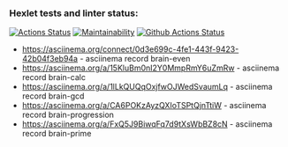 ### Hexlet tests and linter status:
[![Actions Status](https://github.com/irvasikov/php-project-lvl1/workflows/hexlet-check/badge.svg)](https://github.com/irvasikov/php-project-lvl1/actions)
[![Maintainability](https://api.codeclimate.com/v1/badges/a99a88d28ad37a79dbf6/maintainability)](https://codeclimate.com/github/codeclimate/codeclimate/maintainability)
[![Github Actions Status](https://github.com/irvasikov/php-project-lvl1/workflows/PHP%20CI/badge.svg)](https://github.com/irvasikov/php-project-lvl1/actions)
* https://asciinema.org/connect/0d3e699c-4fe1-443f-9423-42b04f3eb94a - asciinema record brain-even
* https://asciinema.org/a/15KluBm0nI2Y0MmpRmY6uZmRw - asciinema record brain-calc
* https://asciinema.org/a/1lLkQUQqOxjfwOJWedSvaumLq - asciinema record brain-gcd
* https://asciinema.org/a/CA6POKzAyzQXIoTSPtQjnTtiW - asciinema record brain-progression
* https://asciinema.org/a/FxQ5J9BiwqFq7d9tXsWbBZ8cN - asciinema record brain-prime
